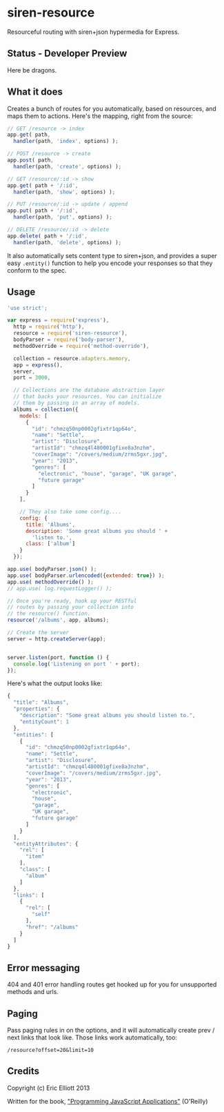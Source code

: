 siren-resource
==============

Resourceful routing with siren+json hypermedia for Express.

## Status - Developer Preview

Here be dragons.

## What it does

Creates a bunch of routes for you automatically, based on resources, and maps them to actions. Here's the mapping, right from the source:

```js
// GET /resource -> index
app.get( path,
  handler(path, 'index', options) );

// POST /resource -> create
app.post( path, 
  handler(path, 'create', options) );

// GET /resource/:id -> show
app.get( path + '/:id',
  handler(path, 'show', options) );

// PUT /resource/:id -> update / append
app.put( path + '/:id',
  handler(path, 'put', options) );

// DELETE /resource/:id -> delete
app.delete( path + '/:id',
  handler(path, 'delete', options) );
```

It also automatically sets content type to siren+json, and provides a super easy `.entity()` function to help you encode your responses so that they conform to the spec.


## Usage

```js
'use strict';

var express = require('express'),
  http = require('http'),
  resource = require('siren-resource'),
  bodyParser = require('body-parser'),
  methodOverride = require('method-override'),

  collection = resource.adapters.memory,  
  app = express(),
  server,
  port = 3000,

  // Collections are the database abstraction layer
  // that backs your resources. You can initialize
  // them by passing in an array of models.
  albums = collection({
    models: [
      {
        "id": "chmzq50np0002gfixtr1qp64o",
        "name": "Settle",
        "artist": "Disclosure",
        "artistId": "chmzq4l480001gfixe8a3nzhm",
        "coverImage": "/covers/medium/zrms5gxr.jpg",
        "year": "2013",
        "genres": [
          "electronic", "house", "garage", "UK garage",
          "future garage"
        ]
      }
    ],

    // They also take some config....
    config: {
      title: 'Albums',
      description: 'Some great albums you should ' +
        'listen to.',
      class: ['album']      
    }
  });

app.use( bodyParser.json() );
app.use( bodyParser.urlencoded({extended: true}) );
app.use( methodOverride() );
// app.use( log.requestLogger() );

// Once you're ready, hook up your RESTful
// routes by passing your collection into
// the resource() function.
resource('/albums', app, albums);

// Create the server
server = http.createServer(app);


server.listen(port, function () {
  console.log('Listening on port ' + port);
});
```

Here's what the output looks like:

```js
{
  "title": "Albums",
  "properties": {
    "description": "Some great albums you should listen to.",
    "entityCount": 1
  },
  "entities": [
    {
      "id": "chmzq50np0002gfixtr1qp64o",
      "name": "Settle",
      "artist": "Disclosure",
      "artistId": "chmzq4l480001gfixe8a3nzhm",
      "coverImage": "/covers/medium/zrms5gxr.jpg",
      "year": "2013",
      "genres": [
        "electronic",
        "house",
        "garage",
        "UK garage",
        "future garage"
      ]
    }
  ],
  "entityAttributes": {
    "rel": [
      "item"
    ],
    "class": [
      "album"
    ]
  },
  "links": [
    {
      "rel": [
        "self"
      ],
      "href": "/albums"
    }
  ]
}
```

## Error messaging

404 and 401 error handling routes get hooked up for you for unsupported methods and urls.

## Paging

Pass paging rules in on the options, and it will automatically create prev / next links that look like.
Those links work automatically, too:

`/resource?offset=20&limit=10`


## Credits

Copyright (c) Eric Elliott 2013

Written for the book, ["Programming JavaScript Applications"](http://ericleads.com/javascript-applications/) (O'Reilly)
